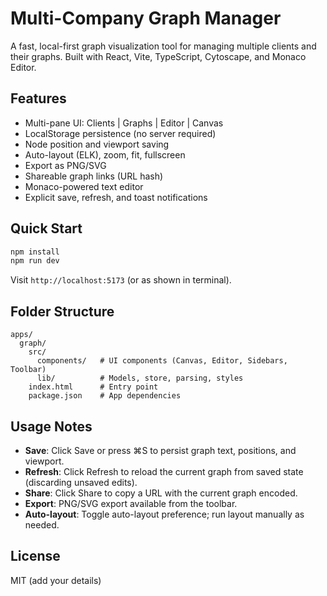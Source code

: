 # Multi-Company Graph Manager

A fast, local-first graph visualization tool for managing multiple clients and their graphs. Built with React, Vite, TypeScript, Cytoscape, and Monaco Editor.

## Features
- Multi-pane UI: Clients | Graphs | Editor | Canvas
- LocalStorage persistence (no server required)
- Node position and viewport saving
- Auto-layout (ELK), zoom, fit, fullscreen
- Export as PNG/SVG
- Shareable graph links (URL hash)
- Monaco-powered text editor
- Explicit save, refresh, and toast notifications

## Quick Start
```bash
npm install
npm run dev
```
Visit `http://localhost:5173` (or as shown in terminal).

## Folder Structure
```
apps/
  graph/
    src/
      components/   # UI components (Canvas, Editor, Sidebars, Toolbar)
      lib/          # Models, store, parsing, styles
    index.html      # Entry point
    package.json    # App dependencies
```

## Usage Notes
- **Save**: Click Save or press ⌘S to persist graph text, positions, and viewport.
- **Refresh**: Click Refresh to reload the current graph from saved state (discarding unsaved edits).
- **Share**: Click Share to copy a URL with the current graph encoded.
- **Export**: PNG/SVG export available from the toolbar.
- **Auto-layout**: Toggle auto-layout preference; run layout manually as needed.

## License
MIT (add your details)
